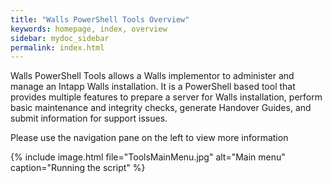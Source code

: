 ```yaml
---
title: "Walls PowerShell Tools Overview"
keywords: homepage, index, overview
sidebar: mydoc_sidebar
permalink: index.html
---
```


Walls PowerShell Tools allows a Walls implementor to administer and manage an Intapp Walls installation. It is a PowerShell based tool that provides multiple features to prepare a server for Walls installation, perform basic maintenance and integrity checks, generate Handover Guides, and submit information for support issues. 

Please use the navigation pane on the left to view more information 

{% include image.html file="ToolsMainMenu.jpg" alt="Main menu" caption="Running the script" %}
